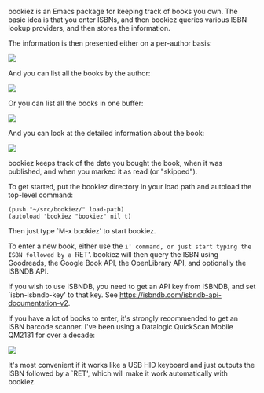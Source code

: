 bookiez is an Emacs package for keeping track of books you own.  The
basic idea is that you enter ISBNs, and then bookiez queries various
ISBN lookup providers, and then stores the information.

The information is then presented either on a per-author basis:

![](https://lars.ingebrigtsen.no/?p=114764)

And you can list all the books by the author:

![](https://lars.ingebrigtsen.no/?p=114765)

Or you can list all the books in one buffer:

![](https://lars.ingebrigtsen.no/?p=114766)

And you can look at the detailed information about the book:

![](https://lars.ingebrigtsen.no/?p=114767)

bookiez keeps track of the date you bought the book, when it was
published, and when you marked it as read (or "skipped").

To get started, put the bookiez directory in your load path and
autoload the top-level command:

    (push "~/src/bookiez/" load-path)
    (autoload 'bookiez "bookiez" nil t)
	
Then just type `M-x bookiez' to start bookiez.

To enter a new book, either use the `i' command, or just start typing
the ISBN followed by a `RET'.  bookiez will then query the ISBN using
Goodreads, the Google Book API, the OpenLibrary API, and optionally
the ISBNDB API.

If you wish to use ISBNDB, you need to get an API key from ISBNDB, and
set `isbn-isbndb-key' to that key.  See
https://isbndb.com/isbndb-api-documentation-v2.

If you have a lot of books to enter, it's strongly recommended to get
an ISBN barcode scanner.  I've been using a Datalogic QuickScan Mobile
QM2131 for over a decade:

![](https://lars.ingebrigtsen.no/?p=114768)

It's most convenient if it works like a USB HID keyboard and just
outputs the ISBN followed by a `RET', which will make it work
automatically with bookiez.

